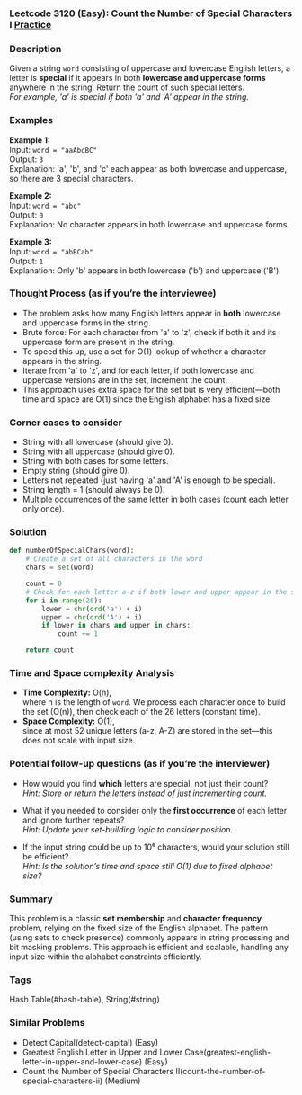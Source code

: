 ### Leetcode 3120 (Easy): Count the Number of Special Characters I [Practice](https://leetcode.com/problems/count-the-number-of-special-characters-i)

### Description  
Given a string `word` consisting of uppercase and lowercase English letters, a letter is **special** if it appears in both **lowercase and uppercase forms** anywhere in the string. Return the count of such special letters.  
*For example, 'a' is special if both 'a' and 'A' appear in the string.*

### Examples  

**Example 1:**  
Input: `word = "aaAbcBC"`  
Output: `3`  
Explanation: 'a', 'b', and 'c' each appear as both lowercase and uppercase, so there are 3 special characters.

**Example 2:**  
Input: `word = "abc"`  
Output: `0`  
Explanation: No character appears in both lowercase and uppercase forms.

**Example 3:**  
Input: `word = "abBCab"`  
Output: `1`  
Explanation: Only 'b' appears in both lowercase ('b') and uppercase ('B').

### Thought Process (as if you’re the interviewee)  
- The problem asks how many English letters appear in **both** lowercase and uppercase forms in the string.
- Brute force: For each character from 'a' to 'z', check if both it and its uppercase form are present in the string.
- To speed this up, use a set for O(1) lookup of whether a character appears in the string.
- Iterate from 'a' to 'z', and for each letter, if both lowercase and uppercase versions are in the set, increment the count.
- This approach uses extra space for the set but is very efficient—both time and space are O(1) since the English alphabet has a fixed size.

### Corner cases to consider  
- String with all lowercase (should give 0).
- String with all uppercase (should give 0).
- String with both cases for some letters.
- Empty string (should give 0).
- Letters not repeated (just having 'a' and 'A' is enough to be special).
- String length = 1 (should always be 0).
- Multiple occurrences of the same letter in both cases (count each letter only once).

### Solution

```python
def numberOfSpecialChars(word):
    # Create a set of all characters in the word
    chars = set(word)

    count = 0
    # Check for each letter a-z if both lower and upper appear in the set
    for i in range(26):
        lower = chr(ord('a') + i)
        upper = chr(ord('A') + i)
        if lower in chars and upper in chars:
            count += 1

    return count
```

### Time and Space complexity Analysis  

- **Time Complexity:** O(n),  
  where n is the length of `word`. We process each character once to build the set (O(n)), then check each of the 26 letters (constant time).
- **Space Complexity:** O(1),  
  since at most 52 unique letters (a-z, A-Z) are stored in the set—this does not scale with input size.

### Potential follow-up questions (as if you’re the interviewer)  

- How would you find **which** letters are special, not just their count?  
  *Hint: Store or return the letters instead of just incrementing count.*

- What if you needed to consider only the **first occurrence** of each letter and ignore further repeats?  
  *Hint: Update your set-building logic to consider position.*

- If the input string could be up to 10⁶ characters, would your solution still be efficient?  
  *Hint: Is the solution’s time and space still O(1) due to fixed alphabet size?*

### Summary
This problem is a classic **set membership** and **character frequency** problem, relying on the fixed size of the English alphabet. The pattern (using sets to check presence) commonly appears in string processing and bit masking problems. This approach is efficient and scalable, handling any input size within the alphabet constraints efficiently.

### Tags
Hash Table(#hash-table), String(#string)

### Similar Problems
- Detect Capital(detect-capital) (Easy)
- Greatest English Letter in Upper and Lower Case(greatest-english-letter-in-upper-and-lower-case) (Easy)
- Count the Number of Special Characters II(count-the-number-of-special-characters-ii) (Medium)